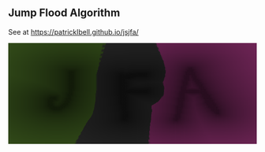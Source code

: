 ## Jump Flood Algorithm
See at <https://patricklbell.github.io/jsjfa/>

![Alt text](example.png?raw=true "Example")
